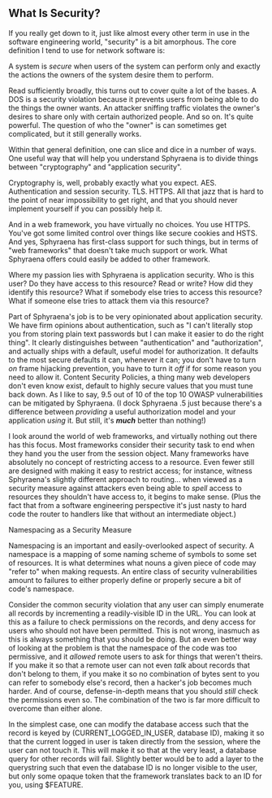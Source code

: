 What Is Security?
-----------------

If you really get down to it, just like almost every other term in use in
the software engineering world, "security" is a bit amorphous. The core
definition I tend to use for network software is:

  A system is *secure* when users of the system can perform only and
  exactly the actions the owners of the system desire them to perform.

Read sufficiently broadly, this turns out to cover quite a lot of the
bases. A DOS is a security violation because it prevents users from being
able to do the things the owner wants. An attacker sniffing traffic
violates the owner's desires to share only with certain authorized
people. And so on. It's quite powerful. The question of who the "owner" is
can sometimes get complicated, but it still generally works.

Within that general definition, one can slice and dice in a number of
ways. One useful way that will help you understand Sphyraena is to divide
things between "cryptography" and "application security".

Cryptography is, well, probably exactly what you
expect. AES. Authentication and session security. TLS. HTTPS. All that
jazz that is hard to the point of near impossibility to get right, and that
you should never implement yourself if you can possibly help it.

And in a web framework, you have virtually no choices. You use
HTTPS. You've got some limited control over things like secure cookies and
HSTS. And yes, Sphyraena has first-class support for such things, but in
terms of "web frameworks" that doesn't take much support or work. What
Sphyraena offers could easily be added to other framework.

Where my passion lies with Sphyraena is application security. Who is this
user? Do they have access to this resource? Read or write? How did they
identify this resource? What if somebody else tries to access this
resource? What if someone else tries to attack them via this resource?

Part of Sphyraena's job is to be very opinionated about application
security. We have firm opinions about authentication, such as "I can't
literally stop you from storing plain text passwords but I can make it
easier to do the right thing". It clearly distinguishes between
"authentication" and "authorization", and actually ships with a default,
useful model for authorization. It defaults to the most secure defaults it
can, whenever it can; you don't have to turn *on* frame hijacking
prevention, you have to turn it *off* if for some reason you need to allow
it. Content Security Policies, a thing many web developers don't even know
exist, default to highly secure values that you must tune back down. As I
like to say, 9.5 out of 10 of the top 10 OWASP vulnerabilities can be
mitigated by Sphyraena. (I dock Sphyraena .5 just because there's a
difference between _providing_ a useful authorization model and your
application _using_ it. But still, it's ___much___ better than nothing!)

I look around the world of web frameworks, and virtually nothing out there
has this focus. Most frameworks consider their security task to end when
they hand you the user from the session object. Many frameworks have
absolutely no concept of restricting access to a resource. Even fewer still
are designed with making it easy to restrict access; for instance, witness
Sphyraena's slightly different approach to routing... when viewed as a
security measure against attackers even being able to _spell_ access to
resources they shouldn't have access to, it begins to make sense. (Plus the
fact that from a software engineering perspective it's just nasty to hard
code the router to handlers like that without an intermediate object.)

Namespacing as a Security Measure

Namespacing is an important and easily-overlooked aspect of security. A
namespace is a mapping of some naming scheme of symbols to some set of
resources. It is what determines what nouns a given piece of code may
"refer to" when making requests. An entire class of security vulnerabilities
amount to failures to either properly define or properly secure a bit of
code's namespace.

Consider the common security violation that any user can simply enumerate
all records by incrementing a readily-visible ID in the URL. You can look
at this as a failure to check permissions on the records, and deny access
for users who should not have been permitted. This is not wrong, inasmuch
as this is always something that you should be doing. But an
even better way of looking at the problem is that the namespace of the
code was too permissive, and it *allowed* remote users to ask for things
that weren't theirs. If you make it so that a remote user can not even
*talk* about records that don't belong to them, if you make it so no
combination of bytes sent to you can refer to somebody else's record, then
a hacker's job becomes much harder. And of course, defense-in-depth
means that you should *still* check the permissions even so. The
combination of the two is far more difficult to overcome than either
alone.

In the simplest case, one can modify the database access such that the
record is keyed by (CURRENT_LOGGED_IN_USER, database ID), making it
so that the current logged in user is taken directly from the session,
where the user can not touch it. This will make it so that at the very
least, a database query for other records will fail. Slightly better
would be to add a layer to the querystring such that even the database
ID is no longer visible to the user, but only some opaque token that
the framework translates back to an ID for you, using $FEATURE.
